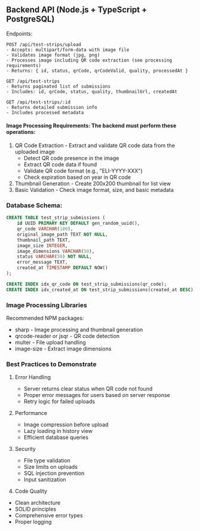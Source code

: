 ## Backend API (Node.js + TypeScript + PostgreSQL)

Endpoints:

```
POST /api/test-strips/upload
- Accepts: multipart/form-data with image file
- Validates image format (jpg, png)
- Processes image including QR code extraction (see processing requirements)
- Returns: { id, status, qrCode, qrCodeValid, quality, processedAt }

GET /api/test-strips
- Returns paginated list of submissions
- Includes: id, qrCode, status, quality, thumbnailUrl, createdAt

GET /api/test-strips/:id
- Returns detailed submission info
- Includes processed metadata
```

#### Image Processing Requirements: The backend must perform these operations:

1. QR Code Extraction - Extract and validate QR code data from the uploaded image
   - Detect QR code presence in the image
   - Extract QR code data if found
   - Validate QR code format (e.g., "ELI-YYYY-XXX")
   - Check expiration based on year in QR code
2. Thumbnail Generation - Create 200x200 thumbnail for list view
3. Basic Validation - Check image format, size, and basic metadata

### Database Schema:

```sql
CREATE TABLE test_strip_submissions (
    id UUID PRIMARY KEY DEFAULT gen_random_uuid(),
    qr_code VARCHAR(100),
    original_image_path TEXT NOT NULL,
    thumbnail_path TEXT,
    image_size INTEGER,
    image_dimensions VARCHAR(50),
    status VARCHAR(50) NOT NULL,
    error_message TEXT,
    created_at TIMESTAMP DEFAULT NOW()
);

CREATE INDEX idx_qr_code ON test_strip_submissions(qr_code);
CREATE INDEX idx_created_at ON test_strip_submissions(created_at DESC);
```

### Image Processing Libraries

Recommended NPM packages:

- sharp - Image processing and thumbnail generation
- qrcode-reader or jsqr - QR code detection
- multer - File upload handling
- image-size - Extract image dimensions

### Best Practices to Demonstrate

1. Error Handling

   - Server returns clear status when QR code not found
   - Proper error messages for users based on server response
   - Retry logic for failed uploads

2. Performance

   - Image compression before upload
   - Lazy loading in history view
   - Efficient database queries

3. Security

   - File type validation
   - Size limits on uploads
   - SQL injection prevention
   - Input sanitization

4. Code Quality

- Clean architecture
- SOLID principles
- Comprehensive error types
- Proper logging
